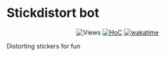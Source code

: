 # Stickdistort bot

<p align="center">
 <img src="https://hits.seeyoufarm.com/api/count/incr/badge.svg?url=https://github.com/m4xx1m/stickdistortbot/tree/v2&title=views%20daily/total" alt="Views" />
 <a href="https://hitsofcode.com/github/m4xx1m/stickdistortbot/view?branch=v2"><img alt="HoC" src="https://hitsofcode.com/github/m4xx1m/stickdistortbot?branch=v2"/></a>
 <a href="https://wakatime.com/badge/github/m4xx1m/stickdistortbot"><img src="https://wakatime.com/badge/github/m4xx1m/stickdistortbot.svg" alt="wakatime"/></a>
</p>

Distorting stickers for fun
